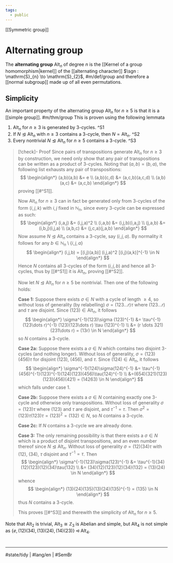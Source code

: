 ```yaml
---
tags:
  - public
---
```

[[Symmetric group]]
# Alternating group

The **alternating group** $\mathrm{Alt}_{n}$ of degree $n$ is the [[Kernel of a group homomorphism|kernel]] of the [[alternating character]] $\sgn : \mathrm{S}_{n} \to \mathrm{S}_{2}$, #m/def/group 
and therefore a [[normal subgroup]] made up of all even permutations. 

## Simplicity

An important property of the alternating group $\mathrm{Alt}_{n}$ for $n \geq 5$ is that it is a [[simple group]]. #m/thm/group 
This is proven using the following lemmata

1. $\mathrm{Alt}_{n}$ for $n \geq 3$ is generated by 3-cycles. ^S1
2. If $N \trianglelefteq \mathrm{Alt}_{n}$ with $n \geq 3$ contains a 3-cycle, then $N = \mathrm{Alt}_{n}$. ^S2
3. Every nontrivial $N \trianglelefteq\mathrm{Alt}_{n}$ for $n \geq 5$ contains a 3-cycle. ^S3

> [!check]- Proof
> Since pairs of transpositions generate $\mathrm{Alt}_{n}$ for $n \geq 3$ by construction,
> we need only show that any pair of transpositions can be written as a product of 3-cycles.
> Noting that $(a,b)=(b,a)$,
> the following list exhausts any pair of transpositions:
> $$
> \begin{align*}
> (a,b)(a,b) &= e \\
> (a,b)(c,d) &= (a,c,b)(a,c,d) \\
> (a,b)(a,c) &= (a,c,b)
> \end{align*}
> $$
> proving [[#^S1]].
> 
> Now $\mathrm{Alt}_{n}$ for $n \geq 3$ can in fact be generated only from 3-cycles of the form $(i,j,k)$ with $i,j$ fixed in $\mathbb{N}_{n}$,
> since every 3-cycle can be expressed as such:
> $$
> \begin{align*}
> (i,a,j) &= (i,j,a)^2 \\
> (i,a,b) &= (i,j,b)(i,a,j) \\
> (j,a,b) &= (i,b,j)(i,j,a) \\
> (a,b,c) &= (j,c,a)(j,a,b)
> \end{align*}
> $$
> Now assume $N \trianglelefteq \mathrm{Alt}_{n}$ contains a 3-cycle, say $(i,j,a)$.
> By normality it follows for any $b \in \mathbb{N}_{n} \setminus \{ i,j,a \}$
> $$
> \begin{align*}
> (i,j,b) = [(i,j)(a,b)] (i,j,a)^2 [(i,j)(a,k)]^{-1} \in N
> \end{align*}
> $$
> Hence $N$ contains all 3-cycles of the form $(i,j,b)$ and hence all 3-cycles,
> thus by [[#^S1]] it is $\mathrm{Alt}_{n}$, proving [[#^S2]].
> 
> Now let $N \trianglelefteq\mathrm{Alt}_{n}$ for $n \geq 5$ be nontrivial.
> Then one of the following holds:
> 
> **Case 1:** Suppose there exists $\sigma \in N$ with a cycle of length $\geq4$,
> so without loss of generality (by relabelling) $\sigma = (123 \dots r)\tau$
> where $(123 \dots r)$ and $\tau$ are disjoint.
> Since $(123) \in \mathrm{Alt}_{n}$, it follows
> $$
> \begin{align*}
>  \sigma^{-1}(123)\sigma (123)^{-1} &= \tau^{-1}(123\dots r)^{-1} (123)(123\dots r) \tau (123)^{-1} \\
>  &= (r \dots 321)(231\dots r) = (13r) \in N
> \end{align*}
> $$
> so $N$ contains a 3-cycle.
> 
> 
> **Case 2a:** Suppose there exists a $\sigma \in N$ which contains two disjoint 3-cycles (and nothing longer).
> Without loss of generality, $\sigma = (123)(456)\tau$ for disjoint $(123)$, $(456)$, and $\tau$.
> Since $(124) \in \mathrm{Alt}_{n}$, it follows
> $$
> \begin{align*}
> \sigma^{-1}(124)\sigma(124)^{-1} 
> &= \tau^{-1}(456)^{-1}(123)^{-1}(124)(123)(456)\tau(124)^{-1} \\
> &=(654)(321)(123)(123)(456)(421) = (14263) \in N
> \end{align*}
> $$
> which falls under case 1.
> 
> **Case 2b:** Suppose there exists a $\sigma \in N$ containing exactly one 3-cycle and otherwise only transpositions.
> Without loss of generality $\sigma = (123) \tau$ where $(123)$ and $\tau$ are disjoint,
> and $\tau^{-1}=\tau$.
> Then $\sigma^2 = (123)\tau(123)\tau = (123)^2 = (132) \in N$,
> so $N$ contains a 3-cycle.
> 
> **Case 2c:** If $N$ contains a 3-cycle we are already done.
> 
> **Case 3:** The only remaining possibility is that there exists a $\sigma \in N$ which is a product of disjoint transpositions,
> and an even number thereof since $N \trianglelefteq \mathrm{Alt}_{n}$.
> Without loss of generality $\sigma = (12)(34)\tau$ with $(12)$, $(34)$, $\tau$ disjoint and $\tau^{-1} = \tau$.
> Then
> $$
> \begin{align*}
> \sigma^{-1}(123)\sigma(123)^{-1} &= \tau^{-1}(34)(12)(123)(12)(34)\tau(132) \\
> &= (34)(12)(123)(12)(34)(132) = (13)(24) \in N
> \end{align*}
> $$
> whence
> $$
> \begin{align*}
> (13)(24)(135)(13)(24)(135)^{-1} = (135) \in N
> \end{align*}
> $$
> thus $N$ contains a 3-cycle.
> 
> This proves [[#^S3]] and therewith the simplicity of $\mathrm{Alt}_{n}$ for $n \geq 5$.
> <span class="QED"/>

Note that $\mathrm{Alt}_{2}$ is trivial, $\mathrm{Alt}_{3} \cong \mathbb{Z}_{3}$ is Abelian and simple,
but $\mathrm{Alt}_{4}$ is not simple as $\{ e,(12)(34),(13)(24),(14)(23) \} \triangleleft \mathrm{Alt}_{4}$.

#
---
#state/tidy | #lang/en | #SemBr
